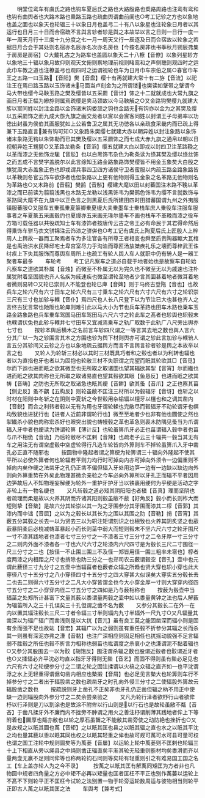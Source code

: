 <!-- { "loadSidebar": true } -->
　　明堂位鸾车有虞氏之路也钩车夏后氏之路也大路殷路也乗路周路也注鸾有鸾和也钩有曲舆者也大路木路也乗路玉路也疏曲舆谓曲前阑也○考工记轸之方也以象地也盖之圜也以象天也轮辐三十以象日月也盖弓二十有八以象星也注轮象日月者以其运行也日月三十日而合宿疏不言舆言轸者轸是舆之本故举以言之日则一日行一度一年一周天月行十三度十九分度之七一月一周天又行一辰逐及日而合宿故以轮象之若据日月合会于其处则名宿亦名辰亦名次亦名房也【今按名房非也书季秋月朔辰弗集于房房是房宿】○大戴礼古之为路车也盖圆以象天二十八橑【音僚】以象列星轸方以象地三十辐以象月故仰则观天文俯则察地理前视则睹鸾和之声侧聴则观四时之运此巾车教之道也注橑盖弓也观四时之运谓视轮也车为日月巾车宗伯之属○春官巾车王之五路一曰玉路【音阳】樊【音盘】缨十有再就建大常十有二斿【音流】以祀注王在焉曰路玉路以玉饰诸末马面当卢刻金为之所谓镂也樊读如鞶带之鞶谓今马大带也缨今马鞅玉路之樊及缨皆以五采罽【音计】饰之十二就就成也大常九旗之画日月者正幅为縿斿则属焉疏缨是夹马颈故以今马鞅解之○又金路钩樊缨九就建大旂以賔同姓以封注金路以金饰诸末钩娄颔之钩也金路无有钩亦以金为之其樊及缨以五采罽饰之而九成大旂九旗之画交龙者以賔以会賔客同姓以封谓王子母弟率以功徳出封虽为侯伯其画服犹如上公若鲁卫之属其无功徳各以亲疏食采畿内而已疏上得兼下玉路直言兼有钩可知○又象路朱樊缨七就建大赤以朝异姓以封注象路以象饰诸末象路无钩以朱饰勒而已其樊及缨以五采罽饰之而七成大赤九旗之通帛以朝以日视朝异姓王甥舅○又革路龙勒条【音滔】缨五就建大白以即戎以封四卫注革路鞔之以革而漆之无他饰龙駹【音尨】也以白黑饰韦杂色为勒条读为绦其樊及缨以绦丝饰之而五成不言樊字盖脱尔以此言绦知玉路金路象路饰樊缨皆不用金玉象矣大白殷之旗犹周大赤盖象正色也即戎谓兵事四卫四方诸侯守卫者蛮服以内疏玉路金路象路皆以革鞔则冬官云饰车欲侈者也但象路以上更有他物则得玉金象之名革路无他物则名为革路也○又木路前【音翦】樊鹄【音斛】缨建大麾以田以封蕃国注木路不鞔以革漆之而已前读为翦翦浅黑也木路无龙勒以浅黑饰韦为樊鹄色饰韦为缨不言就数饰与革路同大麾不在九旗中以正色言之则黑夏后氏所建田四时田猎蕃国谓九州之外夷服镇服蕃服○又服车五乗孤乗夏篆卿乗夏缦大夫乗墨车士乗栈车庶人乗役车注服车服事者之车夏篆五采画毂约也夏缦亦五采画无瑑尔墨车不画也栈车不革鞔而漆之役车方箱可载任器以共役疏知士车有漆饰者按唐传云古之帝王必有命民于其君得命然后得乗饰车骈马衣文骈锦注云饰漆之骈倂也○考工记有虞氏上陶夏后氏上匠殷人上梓周人上舆故一器而工聚焉者车为多注官各有所尊王者相变也舜至质贵陶器甒大瓦棺是也禹治洪水民降邱宅土卑宫室尽力乎沟洫而尊匠汤放桀疾礼乐之壊而尊梓武王诛纣疾上下失其服饰而尊舆车周所上也疏工有轮人舆人车人就职中仍有辀人是一器工聚者车最多
　　车轮考
　　考工记凡察车之道必自载于地者始也是故察车自轮始凡察车之道欲其朴属【音烛】而微至不朴属无以为完久也不微至无以为戚速也注朴属犹附着坚固貌也齐人名疾为戚速疾也微至谓轮至地者少言其圜甚着地者微耳着地者微则易转○又轮已崇则人不能登也轮已庳【音婢】则于马终古登陁【音也】也故兵车之轮六尺有六寸田车之轮六尺有三寸乗车之轮六尺有六寸六尺有六寸之轮轵崇三尺有三寸也加轸与轐【音仆】焉四尺也人长八尺登下以为节注已大也甚也齐人之言终古犹言常也阤阪也轮庳则难引此以马大小为节也兵车革路也田车木路也乗车玉路金路象路也兵车乗车驾国马田车驾田马六尺六寸之轮此车之髙者也轸舆也轵毂末也轐谓伏兔也此轸与轐并七寸田车又宜减焉乗车之轨广取数于此轨广八尺旁出舆亦七寸也
　　按轸本舆后横木之名前言车轸四尺谓之一等言其去地之数也舆人言六分其广以一为之轸围言其木之方围也轸为舆下材则舆亦可谓之轸此言加轸与轐辀人言五分其轸间又云轸之方也以象地疏云据舆方而言不言舆言轸者轸是舆之本故举以言之也
　　又轮人为轮斩三材必以其时三材既具巧者和之毂也者以为利转也辐也者以为直指也牙也者以为固抱也轮敝三材不失职谓之完望而眂其轮欲其□【音觅】尔而下迆也进而眂之欲其微至也无所取之取诸圜也望其辐欲其揱【音宵】尔而纎也进而眂之欲其肉称也无所取之取诸易直也望其毂欲其眼【鱼恳反】也进而眂之欲其帱【音畴】之防也无所取之取诸急也眂其绠【音餠】欲其蚤【音爪】之正也察其菑【侧史反】蚤不齵【五构反】则轮虽敝不匡注三材所以为毂辐牙【音讶】也斩之以时材在阳则中冬斩之在阴则中夏斩之今世毂用杂榆辐以檀牙以橿也和之调其凿内【音鋭】而合之利转者毂以无有为用也牙谓轮輮也完敝尽而毂辐牙不动轮谓牙也幎均致貌也进犹行也【进者人近前非谓轮行也】微至至地者少也非有他也圜使之然也揱纎杀小貌也肉称宏杀好也眼突出貌也帱幔毂之革也革急则裹木防隅见蚤当为爪谓辐入牙中者也绠读为饼谓轮箅【薄计反】也轮虽箅爪牙必正也菑谓辐入毂中者也菑与爪不相佹【音诡】乃后轮敝尽不匡剌【音辣】也疏老子云三十辐共一毂当其无有车之用注无有谓空虚毂中空虚轮得行凡造车轮皆向外箅则车不掉轮虽箅爪入牙中凿孔必正直不随邪也
　　按圆物中隆起者谓之箅绠为轮箅谓三十辐向外隆起不使其平所以必使外箅者何也轮辐若平则力均行时可掉向内亦可掉向外须令一边偏重则不掉向内矣作绠之法凿牙之孔仍正凿不偏但辐入牙处用边笋一边有一边缺以缺边向外则向外箅重势在外矣此物理甚微余亲验之今车必向外箅所以牙孔正而辐不平者因用边笋故后人不知物理妄解绠为轮外一重护牙护牙当以铁裹用绠何为乎绠是活动之字非轮上有一物名绠也
　　又凡斩毂之道必矩其阴阳阳也者稹【音真】理而坚阴也者疏理而柔是故以火养其阴而齐诸其阳则毂虽敝不藃【好角反】毂小而长则柞大而短则挚【音槷】是故六分其轮崇以其一为之牙围参分其牙围而漆其二椁【音郭】其漆内而中诎【音屈】之以为之毂长以其长为之围以其围之阞【音勒】捎【音宵】其薮五分其毂之长去一以为贤去三以为轵注矩谓刻识之也稹致也火养其阴炙坚之也藃藃暴阴柔后必桡减帱革暴起小而长则菑中弱大而短则毂末不坚六尺六寸之轮牙围尺一寸不漆其践地者也漆者七寸三分寸之一不漆者三寸三分寸之二令牙厚一寸三分寸之二则内外面不漆者各一寸也六尺六寸之轮漆内六尺四寸是为毂长三尺二寸围径一尺三分寸之二也【按径一不止围三围三不及径一郑皆用径一围三粗率未宻也】椁者度两漆之内相距之尺寸也捎除也阞三分之一也郑司农云薮谓毂空【音孔】壶中也元谓此薮径三寸九分寸之五壶中当辐菑者也薮者众辐之所趋也贤大穿也轵小穿也此大穿径八寸十五分寸之八小穿径四寸十五分寸之四大穿甚大似误矣大穿实五分毂长去二也去二则得六寸五分寸之二凡大小穿皆谓金也今大小穿金厚一寸则大穿穿内径四寸五分寸之二小穿穿内径二寸五分寸之四如是乃与薮相称也
　　按薮为毂壶中当辐菑之处郑所计甚宻下文量其薮以黍谓量两毂之壶中如以黍量黄钟之法也后人解薮为辐菑所入之三十孔误矣三十孔但谓之凿不名为薮
　　又参分其毂长二在外一在内以置其辐注毂长三尺二寸者令辐三寸半则辐内九寸半辐外一尺九寸○又凡辐量其凿深以为辐广辐广而凿浅则是以大扤【音兀】虽有良工莫之能固凿深而辐小则是固有余而强不足也故竑【音宏】其辐广以为之弱则虽有重任毂不折参分其辐之长而杀其一则虽有深泥亦弗之溓【音黏】也注广深相应则固足相任也扤摇动貌强不足言辐弱不胜毂之所任也毂不折言力相称也弱菑也竑谓度之杀衰小之也溓谓泥不黏着辐也○又参分其股围去一以为骹【胡饱反】围注谓杀辐之数也股谓近毂者也骹谓近牙者也○又揉辐必齐平沈必均直以指牙牙得则无槷【音艺】而固不得则虽有槷必足见也六尺有六寸之轮绠参分寸之二谓之轮之固注揉谓以火槁之众辐之直齐如一也平沈谓浮之水上无轻重得谓倨句凿内相应也槷摋【音屑】也必足见言槷大也轮箅则车行不掉参分寸之二者出于辐股凿之数也疏凿牙之时孔向外侵三分寸之二使辐股外箅故云辐股凿之数也
　　按疏説则牙上凿孔不正矣非也牙孔仍正凿但辐之枘不用正中使缺一边则辐股向外参分寸之二矣余尝亲验之
　　又凡为轮行泽者欲杼行山者欲侔杼以行泽则是刀以割涂也是故涂不附侔以行山则是以行石也是故轮虽敝不甐【音吝】于凿凡揉牙外不廉而内不挫旁不肿谓之用火之善注杼谓削薄其践地者侔上下等附着也圜厚也甐亦敝也以轮之厚石虽齧之不能敝其凿旁使之动防絶也挫折也○又是故规之以眂其圜也萭【音矩】之以眂其匡也县之以眂其辐之直也水之以眂其平沈之均也量其薮以黍以眂其同也权之以眂其轻重之侔也故可规可萭可水可县可量可权也谓之国工注轮中规则圜矣等为萭蒌【音屡】以运轮上轮中萭蒌则不匡剌也轮辐三十上下相直从旁以绳县之中绳则凿正辐直矣平渐其轮无轻重则斵材均矣黍滑而齐以量两壶无赢不足则同侔等也称两轮钧石同则等矣轮有轻重则引之有难易国工国之名工【车上盖亦轮人为之今不录】
　　按萭之以眂其匡有解萭同矩匡为方者非也凡物圆中规者四角量之方必中矩不必再以矩量也匡者匡枉不平正也别作萭蒌以运轮上不髙不下则轮平正不匡枉今试轮之法别置一物于轮旁运轮数周适与彼物相当则轮平正即古人萭之以眂其匡之法
　　车舆考【兼考式】
